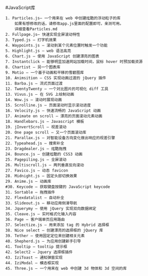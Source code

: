 #JavaScript库

    1. Particles.js— 一个用来在 web 中创建炫酷的浮动粒子的库
        如果有想修改的话，请修改app.js里面的配置即可，亲测可用。
        详细查看Particles.md
    2. Fullpage.js— 快速实现全屏滚动特性
    3. Typed.js — 打字机效果
    4. Waypoints.js — 滚动到某个元素位置时触发一个功能
    5. Highlight.js — web 语法高亮
    6. Chart.js — 使用 JavaScript 创建漂亮的图表
    7. Instantclick — 能够明显加速网站加载时间，鼠标 hover 时预加载资源
    8. Chartist — 另一个图表库
    9. Motio — 一个基于动画和平移的雪碧图库
    10. Animsition — CSS 实现动画过渡的 jQuery 插件
    11. Barba.js — 流式页面过渡
    12. TwentyTwenty — 一个对比图片的可视化 diff 工具
    13. Vivus.js — 在 SVG 上绘制动画
    14. Wow.js — 滚动时展现动画
    15. Scrolline.js — 页面滚动时显示滚动进度
    16. Velocity.js — 快速流畅的 JavaScript 动画
    17. Animate on scroll — 漂亮的页面滚动元素动画
    18. Handlebars.js — Javascript 模板
    19. jInvertScroll — 视差滚动
    20. One page scroll — 又一个页面滚动库
    21. Parallax.js — 对智能设备方向变化做出响应的视差引擎
    22. Typeahead.js — 搜索补全
    23. Dragdealer.js — 炫酷拖拽
    24. Bounce.js — 创建炫酷的 CSS3 动画
    25. Pagepiling.js — 全屏滚动
    26. Multiscroll.js — 两列垂直反向滚动
    27. Favico.js — 动态 favicon
    28. Midnight.js — 固定头部切换效果
    29. Anime.js — 动画库
    #30. Keycode — 获取键盘按键的 JavaScript keycode
    31. Sortable — 拖拽插件
    32. Flexdatalist — 自动补全
    33. Slideout.js — 移动应用侧滑导航
    34. Jquerymy — 使用 jQuery 实现双向数据绑定
    35. Cleave.js — 实时格式化输入内容
    36. Page — 客户端单页应用路由
    37. Selectize.js — 用来添加 tag 的 Hybrid 选择框
    38. Nice select — 创建漂亮的选择框的 jQuery 库
    39. Tether — 使用固定定位来创建相关元素
    40. Shepherd.js — 为应用创建新手引导
    41. Tooltip — tooltip 提示框
    42. Select2 — Jquery 选择框插件
    43. IziToast — 通知弹窗实现
    44. IziModal — 模态框实现
    45. Three.js — 一个用来在 web 中创建 3d 物体和 3d 空间的库